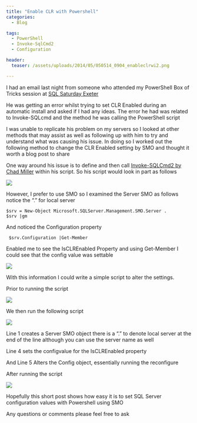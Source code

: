 ```yaml
---
title: "Enable CLR with Powershell"
categories:
  - Blog

tags:
  - PowerShell
  - Invoke-SqlCmd2
  - Configuration

header:
  teaser: /assets/uploads/2014/05/050514_0904_enableclrwi2.png

---
```

I had an email last night from someone who attended my PowerShell Box of Tricks session at [SQL Saturday Exeter](http://sqlsouthwest.co.uk/sqlsat269/)

He was getting an error whilst trying to set CLR Enabled during an automatic install and asked if I had any ideas. The error he had was related to Invoke-SQLcmd and the method he was calling the PowerShell script

I was unable to replicate his problem on my servers so I looked at other methods that may assist as well as following up with him to try and understand what was causing his issue. In doing so I worked out the following method to change the CLR Enabled setting by SMO and thought it worth a blog post to share

One way around his issue is to define and then call [Invoke-SQLCmd2 by Chad Miller](http://gallery.technet.microsoft.com/scriptcenter/7985b7ef-ed89-4dfd-b02a-433cc4e30894) within his script. So his script would look in part as follows

![](https://blog.robsewell.com/assets/uploads/2014/05/050514_0904_enableclrwi1.png)

However, I prefer to use SMO so I examined the Server SMO as follows notice the “.” for local server

    $srv = New-Object Microsoft.SQLServer.Management.SMO.Server .
    $srv |gm

And noticed the Configuration property

     $srv.Configuration |Get-Member


Enabled me to see the IsCLREnabled Property and using Get-Member I could see that the config value was settable

![](https://blog.robsewell.com/assets/uploads/2014/05/050514_0904_enableclrwi2.png)

With this information I could write a simple script to alter the settings.

Prior to running the script

![](https://blog.robsewell.com/assets/uploads/2014/05/050514_0904_enableclrwi3.png)

We then run the following script

![](https://blog.robsewell.com/assets/uploads/2014/05/050514_0904_enableclrwi4.png)

Line 1 creates a Server SMO object there is a “.” to denote local server at the end of the line although you can use the server name as well

Line 4 sets the configvalue for the IsCLREnabled property

And Line 5 Alters the Config object, essentially running the reconfigure

After running the script

![](https://blog.robsewell.com/assets/uploads/2014/05/050514_0904_enableclrwi5.png)

Hopefully this short post shows how easy it is to set SQL Server configuration values with Powershell using SMO

Any questions or comments please feel free to ask
